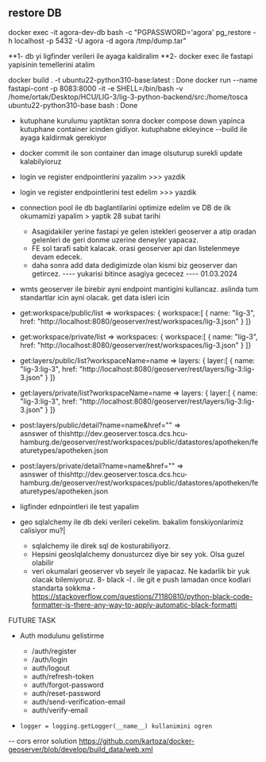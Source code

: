 ## restore DB

docker exec -it agora-dev-db bash -c "PGPASSWORD='agora' pg_restore -h localhost -p 5432 -U agora -d agora /tmp/dump.tar"

\*\*1- db yi ligfinder verileri ile ayaga kaldiralim
\*\*2- docker exec ile fastapi yapisinin temellerini atalim

docker build . -t ubuntu22-python310-base:latest : Done
docker run --name fastapi-cont -p 8083:8000 -it -e SHELL=/bin/bash -v /home/ortak/Desktop/HCU/LIG-3/lig-3-python-backend/src:/home/tosca ubuntu22-python310-base bash : Done

- kutuphane kurulumu yaptiktan sonra docker compose down yapinca kutuphane container icinden gidiyor. kutuphabne ekleyince --build ile ayaga kaldirmak gerekiyor
- docker commit ile son container dan image olsuturup surekli update kalabilyioruz
- login ve register endpointlerini yazalim >>> yazdik
- login ve register endpointlerini test edelim >>> yazdik
- connection pool ile db baglantilarini optimize edelim ve DB de ilk okumamizi yapalim > yaptik
  28 subat tarihi
  - Asagidakiler yerine fastapi ye gelen istekleri geoserver a atip oradan gelenleri de geri donme uzerine deneyler yapacaz.
  - FE sol tarafi sabit kalacak. orasi geoserver api dan listelenmeye devam edecek.
  - daha sonra add data dedigimizde olan kismi biz geoserver dan getircez.
    ---- yukarisi bitince asagiya gececez
    ---- 01.03.2024
- wmts geoserver ile birebir ayni endpoint mantigini kullancaz. aslinda tum standartlar icin ayni olacak. get data isleri icin
- get:workspace/public/list => workspaces: {
  workspace:[
  {
  name: "lig-3",
  href: "http://localhost:8080/geoserver/rest/workspaces/lig-3.json"
  }
  ]}
- get:workspace/private/list => workspaces: {
  workspace:[
  {
  name: "lig-3",
  href: "http://localhost:8080/geoserver/rest/workspaces/lig-3.json"
  }
  ]}

- get:layers/public/list?workspaceName=name => layers: {
  layer:[ {
  name: "lig-3:lig-3",
  href: "http://localhost:8080/geoserver/rest/layers/lig-3:lig-3.json"
  }
  ]}
- get:layers/private/list?workspaceName=name => layers: {
  layer:[ {
  name: "lig-3:lig-3",
  href: "http://localhost:8080/geoserver/rest/layers/lig-3:lig-3.json"
  }
  ]}

- post:layers/public/detail?name=name&href="" =>  
  asnswer of thishttp://dev.geoserver.tosca.dcs.hcu-hamburg.de/geoserver/rest/workspaces/public/datastores/apotheken/featuretypes/apotheken.json
- post:layers/private/detail?name=name&href="" =>  
  asnswer of thishttp://dev.geoserver.tosca.dcs.hcu-hamburg.de/geoserver/rest/workspaces/public/datastores/apotheken/featuretypes/apotheken.json

- ligfinder ednpointleri ile test yapalim
- geo sqlalchemy ile db deki verileri cekelim. bakalim fonskiyonlarimiz calisiyor mu?|
  - sqlalchemy ile direk sql de kosturabiliyorz.
  - Hepsini geoslqlalchemy donusturcez diye bir sey yok. Olsa guzel olabilir
  - veri okumalari geoserver vb seyelr ile yapacaz. Ne kadarlik bir yuk olacak bilemiyoruz.
    8- black -l . ile git e push lamadan once kodlari standarta sokkma - https://stackoverflow.com/questions/71180810/python-black-code-formatter-is-there-any-way-to-apply-automatic-black-formatti

FUTURE TASK

- Auth modulunu gelistirme

  - /auth/register
  - /auth/login
  - auth/logout
  - auth/refresh-token
  - auth/forgot-password
  - auth/reset-password
  - auth/send-verification-email
  - auth/verify-email

- `logger = logging.getLogger(__name__) kullanimini ogren`


-- cors error solution
https://github.com/kartoza/docker-geoserver/blob/develop/build_data/web.xml